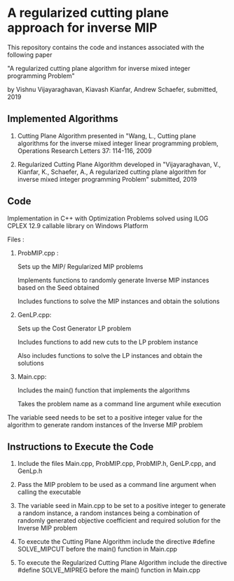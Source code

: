# A regularized cutting plane approach for inverse MIP
This repository contains the code and instances associated with the following paper

"A regularized cutting plane algorithm for inverse mixed integer programming Problem" 

by Vishnu Vijayaraghavan, Kiavash Kianfar, Andrew Schaefer, submitted, 2019

## Implemented Algorithms 
    
1. Cutting Plane Algorithm presented in "Wang, L., Cutting plane algorithms for the inverse mixed integer linear programming problem, Operations Research Letters 37: 114-116, 2009  
      
2. Regularized Cutting Plane Algorithm developed in "Vijayaraghavan, V., Kianfar, K., Schaefer, A., A regularized cutting plane algorithm for inverse mixed integer programming Problem"  submitted, 2019

## Code

Implementation in C++ with Optimization Problems solved using ILOG CPLEX 12.9 callable library on Windows Platform

Files : 
       
1. ProbMIP.cpp : 

    Sets up the MIP/ Regularized MIP problems
                      
    Implements functions to randomly generate Inverse MIP instances based on the Seed obtained
                        
    Includes functions to solve the MIP instances and obtain the solutions

2. GenLP.cpp:

    Sets up the Cost Generator LP problem 
                         
    Includes functions to add new cuts to the LP problem instance

    Also includes functions to solve the LP instances and obtain the solutions  

3. Main.cpp: 

    Includes the main() function that implements the algorithms

    Takes the problem name as a command line argument while execution
 
The variable seed needs to be set to a positive integer value for the algorithm to generate random instances of the Inverse MIP problem
 
## Instructions to Execute the Code

1. Include the files Main.cpp, ProbMIP.cpp, ProbMIP.h, GenLP.cpp, and GenLp.h

2. Pass the MIP problem to be used as a command line argument when calling the executable

3. The variable seed in Main.cpp to be set to a positive integer to generate a random instance,
   a random instances being a combination of randomly generated objective coefficient and required solution for the Inverse MIP problem

4. To execute the Cutting Plane Algorithm include the directive #define SOLVE_MIPCUT before the main() function in Main.cpp

5. To execute the Regularized Cutting Plane Algorithm include the directive #define SOLVE_MIPREG before the main() function in Main.cpp









